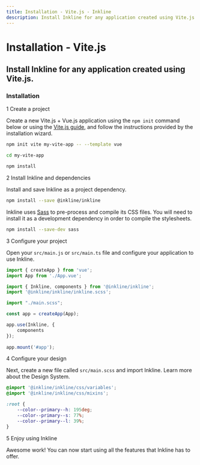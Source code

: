 ```yaml
---
title: Installation - Vite.js - Inkline
description: Install Inkline for any application created using Vite.js.
---
```


# Installation - Vite.js
## Install Inkline for any application created using Vite.js.

### Installation

<div class="install-step _margin-top:2">
<div class="install-step-title"><span class="install-step-number">1</span> Create a project</div> 

Create a new Vite.js + Vue.js application using the `npm init` command below or using the [Vite.js guide](https://vitejs.dev/guide/), and follow the instructions provided by the installation wizard.

~~~bash
npm init vite my-vite-app -- --template vue

cd my-vite-app 

npm install
~~~

</div>
<div class="install-step">
<div class="install-step-title"><span class="install-step-number">2</span> Install Inkline and dependencies</div> 

Install and save Inkline as a project dependency. 

~~~bash
npm install --save @inkline/inkline
~~~

Inkline uses [Sass](https://sass-lang.com) to pre-process and compile its CSS files. You will need to install it as a development dependency in order to compile the stylesheets.

~~~bash
npm install --save-dev sass
~~~

</div>
<div class="install-step">
<div class="install-step-title"><span class="install-step-number">3</span> Configure your project</div> 

Open your `src/main.js` or `src/main.ts` file and configure your application to use Inkline.

~~~js
import { createApp } from 'vue';
import App from './App.vue';

import { Inkline, components } from '@inkline/inkline';
import '@inkline/inkline/inkline.scss';

import "./main.scss";

const app = createApp(App);

app.use(Inkline, {
    components
});
    
app.mount('#app');
~~~


</div>
<div class="install-step">
<div class="install-step-title"><span class="install-step-number">4</span> Configure your design</div> 

Next, create a new file called `src/main.scss` and import Inkline. Learn more about the Design System.

~~~scss
@import '@inkline/inkline/css/variables';
@import '@inkline/inkline/css/mixins';

:root {
    --color--primary--h: 195deg;
    --color--primary--s: 77%;
    --color--primary--l: 39%;
}
~~~
</div>
<div class="install-step">
<div class="install-step-title"><span class="install-step-number">5</span> Enjoy using Inkline</div> 

Awesome work! You can now start using all the features that Inkline has to offer.
</div>
